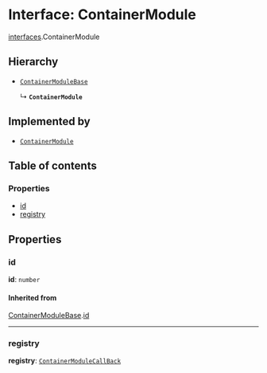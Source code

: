 # Interface: ContainerModule

[interfaces](/auto-docs/editor/modules/interfaces.md).ContainerModule

## Hierarchy

* [`ContainerModuleBase`](/auto-docs/editor/interfaces/interfaces.ContainerModuleBase.md)

  ↳ **`ContainerModule`**

## Implemented by

* [`ContainerModule`](/auto-docs/editor/classes/ContainerModule.md)

## Table of contents

### Properties

* [id](/auto-docs/editor/interfaces/interfaces.ContainerModule.md#id)
* [registry](/auto-docs/editor/interfaces/interfaces.ContainerModule.md#registry)

## Properties

### id

**id**: `number`

#### Inherited from

[ContainerModuleBase](/auto-docs/editor/interfaces/interfaces.ContainerModuleBase.md).[id](/auto-docs/editor/interfaces/interfaces.ContainerModuleBase.md#id)

***

### registry

**registry**: [`ContainerModuleCallBack`](/auto-docs/editor/types/interfaces.ContainerModuleCallBack.md)
